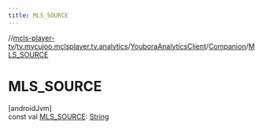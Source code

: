 ```yaml
---
title: MLS_SOURCE
---
```

//[mcls-player-tv](../../../../index.html)/[tv.mycujoo.mclsplayer.tv.analytics](../../index.html)/[YouboraAnalyticsClient](../index.html)/[Companion](index.html)/[MLS_SOURCE](-m-l-s_-s-o-u-r-c-e.html)



# MLS_SOURCE



[androidJvm]\
const val [MLS_SOURCE](-m-l-s_-s-o-u-r-c-e.html): [String](https://kotlinlang.org/api/latest/jvm/stdlib/kotlin/-string/index.html)




